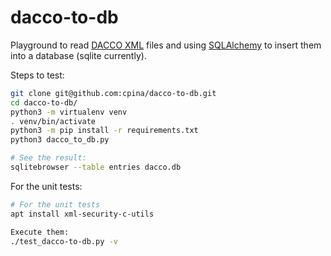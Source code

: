 
# dacco-to-db

Playground to read [DACCO XML](https://github.com/cpina/dacco) files and using [SQLAlchemy](https://www.sqlalchemy.org/) to insert them into a database (sqlite currently).

Steps to test:
```sh
git clone git@github.com:cpina/dacco-to-db.git
cd dacco-to-db/
python3 -m virtualenv venv
. venv/bin/activate
python3 -m pip install -r requirements.txt
python3 dacco_to_db.py

# See the result:
sqlitebrowser --table entries dacco.db

```

For the unit tests:
```sh
# For the unit tests
apt install xml-security-c-utils

Execute them:
./test_dacco-to-db.py -v
```
